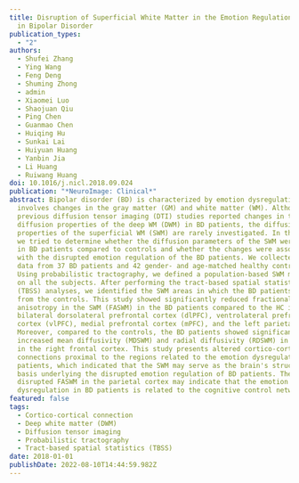 ```yaml
---
title: Disruption of Superficial White Matter in the Emotion Regulation Network
  in Bipolar Disorder
publication_types:
  - "2"
authors:
  - Shufei Zhang
  - Ying Wang
  - Feng Deng
  - Shuming Zhong
  - admin
  - Xiaomei Luo
  - Shaojuan Qiu
  - Ping Chen
  - Guanmao Chen
  - Huiqing Hu
  - Sunkai Lai
  - Huiyuan Huang
  - Yanbin Jia
  - Li Huang
  - Ruiwang Huang
doi: 10.1016/j.nicl.2018.09.024
publication: "*NeuroImage: Clinical*"
abstract: Bipolar disorder (BD) is characterized by emotion dysregulation and
  involves changes in the gray matter (GM) and white matter (WM). Although
  previous diffusion tensor imaging (DTI) studies reported changes in the
  diffusion properties of the deep WM (DWM) in BD patients, the diffusion
  properties of the superficial WM (SWM) are rarely investigated. In this study,
  we tried to determine whether the diffusion parameters of the SWM were altered
  in BD patients compared to controls and whether the changes were associated
  with the disrupted emotion regulation of the BD patients. We collected DTI
  data from 37 BD patients and 42 gender- and age-matched healthy controls (HC).
  Using probabilistic tractography, we defined a population-based SWM mask based
  on all the subjects. After performing the tract-based spatial statistical
  (TBSS) analyses, we identified the SWM areas in which the BD patients differed
  from the controls. This study showed significantly reduced fractional
  anisotropy in the SWM (FASWM) in the BD patients compared to the HC in the
  bilateral dorsolateral prefrontal cortex (dlPFC), ventrolateral prefrontal
  cortex (vlPFC), medial prefrontal cortex (mPFC), and the left parietal cortex.
  Moreover, compared to the controls, the BD patients showed significantly
  increased mean diffusivity (MDSWM) and radial diffusivity (RDSWM) in the SWM
  in the right frontal cortex. This study presents altered cortico-cortical
  connections proximal to the regions related to the emotion dysregulation of BD
  patients, which indicated that the SWM may serve as the brain's structural
  basis underlying the disrupted emotion regulation of BD patients. The
  disrupted FASWM in the parietal cortex may indicate that the emotion
  dysregulation in BD patients is related to the cognitive control network.
featured: false
tags:
  - Cortico-cortical connection
  - Deep white matter (DWM)
  - Diffusion tensor imaging
  - Probabilistic tractography
  - Tract-based spatial statistics (TBSS)
date: 2018-01-01
publishDate: 2022-08-10T14:44:59.982Z
---
```

